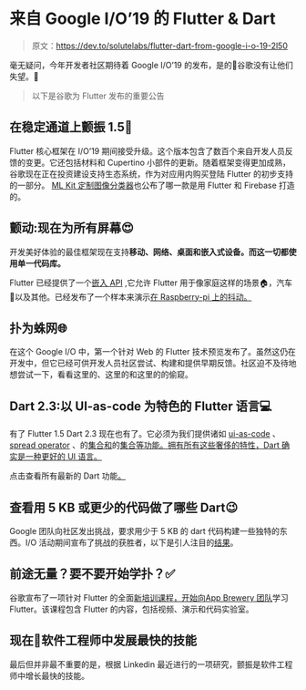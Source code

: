 # 来自 Google I/O’19 的 Flutter & Dart

> 原文：<https://dev.to/solutelabs/flutter-dart-from-google-i-o-19-2l50>

毫无疑问，今年开发者社区期待着 Google I/O’19 的发布，是的🤩谷歌没有让他们失望。🤟

> 以下是谷歌为 Flutter 发布的重要公告

## 在稳定通道上颤振 1.5🎉

Flutter 核心框架在 I/O’19 期间接受升级。这个版本包含了数百个来自开发人员反馈的变更。它还包括材料和 Cupertino 小部件的更新。随着框架变得更加成熟，谷歌现在正在投资建设支持生态系统，作为对应用内购买登陆 Flutter 的初步支持的一部分。 [ML Kit 定制图像分类器](https://github.com/firebase/mlkit-custom-image-classifier)也公布了哪一款是用 Flutter 和 Firebase 打造的。

## 颤动:现在为所有屏幕😍

开发美好体验的最佳框架现在支持**移动、网络、桌面和嵌入式设备。**而这一切都使用**单一代码库。**

Flutter 已经提供了一个[嵌入 API](https://github.com/flutter/flutter/wiki/Custom-Flutter-Engine-Embedders) ,它允许 Flutter 用于像家庭这样的场景🏠，汽车🚗以及其他。已经发布了一个样本来演示[在 Raspberry-pi 上的抖动。](https://medium.com/flutter/flutter-on-raspberry-pi-mostly-from-scratch-2824c5e7dcb1)

## 扑为蛛网🌐

在这个 Google I/O 中，第一个针对 Web 的 Flutter 技术预览发布了。虽然这仍在开发中，但它已经可供开发人员社区尝试、构建和提供早期反馈。社区迫不及待地想尝试一下，看看这里的、这里的和这里的的偷窥。

## Dart 2.3:以 UI-as-code 为特色的 Flutter 语言💻

有了 Flutter 1.5 Dart 2.3 现在也有了。它必须为我们提供诸如 [ui-as-code](https://github.com/munificent/ui-as-code) 、 [spread operator](https://dart.dev/guides/language/language-tour) 、的[集合和](https://dart.dev/guides/language/language-tour)的[集合等功能。拥有所有这些奢侈的特性，Dart 确实是一种更好的 UI 语言。](https://dart.dev/guides/language/language-tour)

点击查看所有最新的 Dart 功能[。](https://medium.com/dartlang/making-dart-a-better-language-for-ui-f1ccaf9f546c)

## 查看用 5 KB 或更少的代码做了哪些 Dart😉

Google 团队向社区发出挑战，要求用少于 5 KB 的 dart 代码构建一些独特的东西。I/O 活动期间宣布了挑战的获胜者，以下是引人注目的[结果](https://flutter.dev/create)。

## 前途无量？要不要开始学扑？✅

谷歌宣布了一项针对 Flutter 的全面[新培训课程，开始向](https://www.appbrewery.co/p/flutter-development-bootcamp-with-dart/)[App Brewery 团队](https://www.appbrewery.co/)学习 Flutter。该课程包含 Flutter 的内容，包括视频、演示和代码实验室。

## 现在🥳软件工程师中发展最快的技能

最后但并非最不重要的是，根据 Linkedin 最近进行的一项研究，颤振是软件工程师中增长最快的技能。